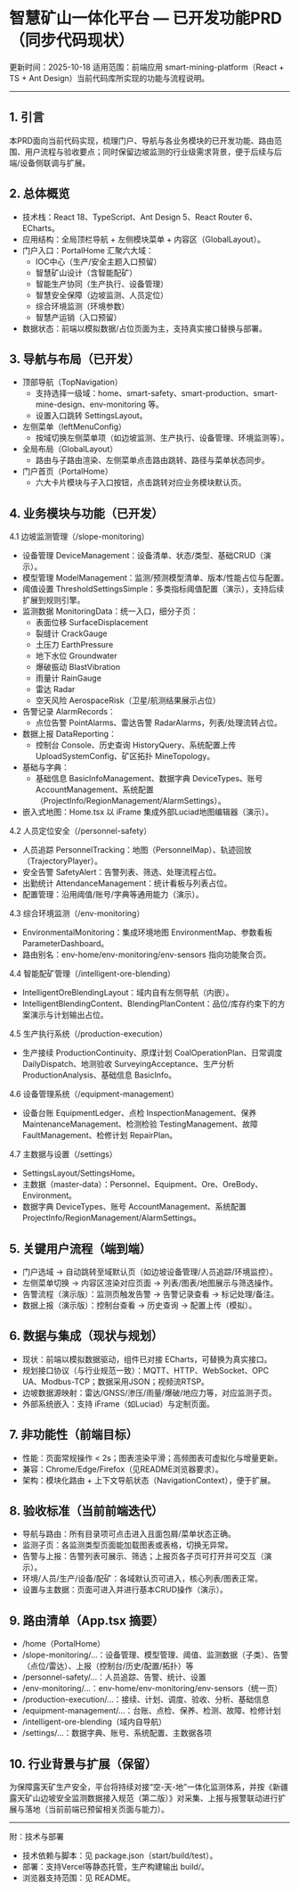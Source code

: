 # 智慧矿山一体化平台 — 已开发功能PRD（同步代码现状）

更新时间：2025-10-18
适用范围：前端应用 smart-mining-platform（React + TS + Ant Design）当前代码库所实现的功能与流程说明。

---

## 1. 引言

本PRD面向当前代码实现，梳理门户、导航与各业务模块的已开发功能、路由范围、用户流程与验收要点；同时保留边坡监测的行业级需求背景，便于后续与后端/设备侧联调与扩展。

## 2. 总体概览

- 技术栈：React 18、TypeScript、Ant Design 5、React Router 6、ECharts。
- 应用结构：全局顶栏导航 + 左侧模块菜单 + 内容区（GlobalLayout）。
- 门户入口：PortalHome 汇聚六大域：
  - IOC中心（生产/安全主题入口预留）
  - 智慧矿山设计（含智能配矿）
  - 智能生产协同（生产执行、设备管理）
  - 智慧安全保障（边坡监测、人员定位）
  - 综合环境监测（环境参数）
  - 智慧产运销（入口预留）
- 数据状态：前端以模拟数据/占位页面为主，支持真实接口替换与部署。

## 3. 导航与布局（已开发）

- 顶部导航（TopNavigation）
  - 支持选择一级域：home、smart-safety、smart-production、smart-mine-design、env-monitoring 等。
  - 设置入口跳转 SettingsLayout。
- 左侧菜单（leftMenuConfig）
  - 按域切换左侧菜单项（如边坡监测、生产执行、设备管理、环境监测等）。
- 全局布局（GlobalLayout）
  - 路由与子路由渲染、左侧菜单点击路由跳转、路径与菜单状态同步。
- 门户首页（PortalHome）
  - 六大卡片模块与子入口按钮，点击跳转对应业务模块默认页。

## 4. 业务模块与功能（已开发）

4.1 边坡监测管理（/slope-monitoring）
- 设备管理 DeviceManagement：设备清单、状态/类型、基础CRUD（演示）。
- 模型管理 ModelManagement：监测/预测模型清单、版本/性能占位与配置。
- 阈值设置 ThresholdSettingsSimple：多类指标阈值配置（演示），支持后续扩展到规则引擎。
- 监测数据 MonitoringData：统一入口，细分子页：
  - 表面位移 SurfaceDisplacement
  - 裂缝计 CrackGauge
  - 土压力 EarthPressure
  - 地下水位 Groundwater
  - 爆破振动 BlastVibration
  - 雨量计 RainGauge
  - 雷达 Radar
  - 空天风险 AerospaceRisk（卫星/航测结果展示占位）
- 告警记录 AlarmRecords：
  - 点位告警 PointAlarms、雷达告警 RadarAlarms，列表/处理流转占位。
- 数据上报 DataReporting：
  - 控制台 Console、历史查询 HistoryQuery、系统配置上传 UploadSystemConfig、矿区拓扑 MineTopology。
- 基础与字典：
  - 基础信息 BasicInfoManagement、数据字典 DeviceTypes、账号 AccountManagement、系统配置（ProjectInfo/RegionManagement/AlarmSettings）。
- 嵌入式地图：Home.tsx 以 iFrame 集成外部Luciad地图编辑器（演示）。

4.2 人员定位安全（/personnel-safety）
- 人员追踪 PersonnelTracking：地图（PersonnelMap）、轨迹回放（TrajectoryPlayer）。
- 安全告警 SafetyAlert：告警列表、筛选、处理流程占位。
- 出勤统计 AttendanceManagement：统计看板与列表占位。
- 配置管理：沿用阈值/账号/字典等通用能力（演示）。

4.3 综合环境监测（/env-monitoring）
- EnvironmentalMonitoring：集成环境地图 EnvironmentMap、参数看板 ParameterDashboard。
- 路由别名：env-home/env-monitoring/env-sensors 指向功能聚合页。

4.4 智能配矿管理（/intelligent-ore-blending）
- IntelligentOreBlendingLayout：域内自有左侧导航（内嵌）。
- IntelligentBlendingContent、BlendingPlanContent：品位/库存约束下的方案演示与计划输出占位。

4.5 生产执行系统（/production-execution）
- 生产接续 ProductionContinuity、原煤计划 CoalOperationPlan、日常调度 DailyDispatch、地测验收 SurveyingAcceptance、生产分析 ProductionAnalysis、基础信息 BasicInfo。

4.6 设备管理系统（/equipment-management）
- 设备台账 EquipmentLedger、点检 InspectionManagement、保养 MaintenanceManagement、检测检验 TestingManagement、故障 FaultManagement、检修计划 RepairPlan。

4.7 主数据与设置（/settings）
- SettingsLayout/SettingsHome。
- 主数据（master-data）：Personnel、Equipment、Ore、OreBody、Environment。
- 数据字典 DeviceTypes、账号 AccountManagement、系统配置 ProjectInfo/RegionManagement/AlarmSettings。

## 5. 关键用户流程（端到端）

- 门户选域 → 自动跳转至域默认页（如边坡设备管理/人员追踪/环境监控）。
- 左侧菜单切换 → 内容区渲染对应页面 → 列表/图表/地图展示与筛选操作。
- 告警流程（演示版）：监测页触发告警 → 告警记录查看 → 标记处理/备注。
- 数据上报（演示版）：控制台查看 → 历史查询 → 配置上传（模拟）。

## 6. 数据与集成（现状与规划）

- 现状：前端以模拟数据驱动，组件已对接 ECharts，可替换为真实接口。
- 规划接口协议（与行业规范一致）：MQTT、HTTP、WebSocket、OPC UA、Modbus-TCP；数据采用JSON；视频流RTSP。
- 边坡数据源映射：雷达/GNSS/渗压/雨量/爆破/地应力等，对应监测子页。
- 外部系统嵌入：支持 iFrame（如Luciad）与定制页面。

## 7. 非功能性（前端目标）

- 性能：页面常规操作 < 2s；图表渲染平滑；高频图表可虚拟化与增量更新。
- 兼容：Chrome/Edge/Firefox（见README浏览器要求）。
- 架构：模块化路由 + 上下文导航状态（NavigationContext），便于扩展。

## 8. 验收标准（当前前端迭代）

- 导航与路由：所有目录项可点击进入且面包屑/菜单状态正确。
- 监测子页：各监测类型页面能加载图表或表格，切换无异常。
- 告警与上报：告警列表可展示、筛选；上报页各子页可打开并可交互（演示）。
- 环境/人员/生产/设备/配矿：各域默认页可进入，核心列表/图表正常。
- 设置与主数据：页面可进入并进行基本CRUD操作（演示）。

## 9. 路由清单（App.tsx 摘要）

- /home（PortalHome）
- /slope-monitoring/...：设备管理、模型管理、阈值、监测数据（子类）、告警（点位/雷达）、上报（控制台/历史/配置/拓扑）等
- /personnel-safety/...：人员追踪、告警、统计、设置
- /env-monitoring/...：env-home/env-monitoring/env-sensors（统一页）
- /production-execution/...：接续、计划、调度、验收、分析、基础信息
- /equipment-management/...：台账、点检、保养、检测、故障、检修计划
- /intelligent-ore-blending（域内自导航）
- /settings/...：数据字典、账号、系统配置、主数据各项

## 10. 行业背景与扩展（保留）

为保障露天矿生产安全，平台将持续对接“空-天-地”一体化监测体系，并按《新疆露天矿山边坡安全监测数据接入规范（第二版）》对采集、上报与报警联动进行扩展与落地（当前前端已预留相关页面与能力）。

---

附：技术与部署
- 技术依赖与脚本：见 package.json（start/build/test）。
- 部署：支持Vercel等静态托管，生产构建输出 build/。
- 浏览器支持范围：见 README。
